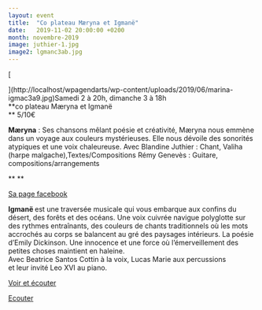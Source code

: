 ```yaml
---
layout: event
title:  "Co plateau Mæryna et Igmanë"
date:   2019-11-02 20:00:00 +0200
month: novembre-2019
image: juthier-1.jpg
image2: lgmanc3ab.jpg
---
```


[


](http://localhost/wpagendarts/wp-content/uploads/2019/06/marina-igmac3a9.jpg)Samedi 2 à 20h, dimanche 3 à 18h  
**co plateau Mæryna et Igmanë  
** 5/10€



**Mæryna** : Ses chansons mêlant poésie et créativité, Mæryna nous emmène dans un voyage aux couleurs mystérieuses. Elle nous dévoile des sonorités atypiques et une voix chaleureuse. Avec Blandine Juthier : Chant, Valiha (harpe malgache),Textes/Compositions Rémy Genevès : Guitare, compositions/arrangements

** **



[Sa page facebook](https://www.facebook.com/blanmarina/)

<div>
  <b>Igmanë </b>est une traversée musicale qui vous embarque aux confins du désert, des forêts et des océans. Une voix cuivrée navigue polyglotte sur des rythmes entraînants, des couleurs de chants traditionnels où les mots accrochés au corps se balancent au gré des paysages intérieurs. La poésie d’Emily Dickinson. Une innocence et une force où l’émerveillement des petites choses maintient en haleine.
</div>

<div>
  Avec Beatrice Santos Cottin à la voix, Lucas Marie aux percussions
</div>

<div>
  et leur invité Leo XVI au piano.
</div>

[Voir et écouter](https://vimeo.com/269654708)

[Ecouter](https://soundcloud.com/user-995819352/johnny)


